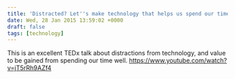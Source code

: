 ```yaml
---
title: 'Distracted? Let''s make technology that helps us spend our time well'
date: Wed, 28 Jan 2015 13:59:02 +0000
draft: false
tags: [technology]
---
```


This is an excellent TEDx talk about distractions from technology, and value to be gained from spending our time well. https://www.youtube.com/watch?v=jT5rRh9AZf4